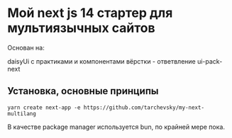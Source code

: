 # Мой next js 14 стартер для мультиязычных сайтов

Основан на:

daisyUi с практиками и компонентами вёрстки - ответвление ui-pack-next

## Установка, основные принципы

```shell
yarn create next-app -e https://github.com/tarchevsky/my-next-multilang
```

В качестве package manager используется bun, по крайней мере пока.
